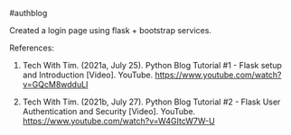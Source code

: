 #authblog

Created a login page using flask + bootstrap services.



References: 

1. Tech With Tim. (2021a, July 25). Python Blog Tutorial #1 - Flask setup and Introduction [Video]. YouTube. https://www.youtube.com/watch?v=GQcM8wdduLI 

2. Tech With Tim. (2021b, July 27). Python Blog Tutorial #2 - Flask User Authentication and Security [Video]. YouTube. https://www.youtube.com/watch?v=W4GItcW7W-U